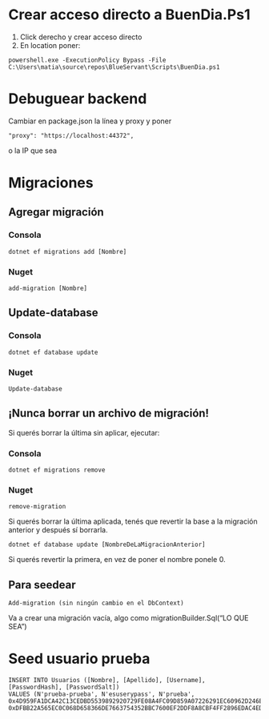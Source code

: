 # Crear acceso directo a BuenDia.Ps1

1. Click derecho y crear acceso directo
2. En location poner:

```
powershell.exe -ExecutionPolicy Bypass -File C:\Users\matia\source\repos\BlueServant\Scripts\BuenDia.ps1
```

# Debuguear backend

Cambiar en package.json la línea y proxy y poner

```
"proxy": "https://localhost:44372",
```

o la IP que sea

# Migraciones

## Agregar migración

### Consola

```
dotnet ef migrations add [Nombre]
```

### Nuget

```
add-migration [Nombre]
```

## Update-database

### Consola

```
dotnet ef database update
```

### Nuget

```
Update-database
```

## ¡Nunca borrar un archivo de migración!

Si querés borrar la última sin aplicar, ejecutar:

### Consola

```
dotnet ef migrations remove
```

### Nuget

```
remove-migration
```

Si querés borrar la última aplicada, tenés que revertir la base a la migración anterior y después sí borrarla.

```
dotnet ef database update [NombreDeLaMigracionAnterior]
```

Si querés revertir la primera, en vez de poner el nombre ponele 0.

## Para seedear

```
Add-migration (sin ningún cambio en el DbContext)
```

Va a crear una migración vacía, algo como migrationBuilder.Sql(“LO QUE SEA”)

# Seed usuario prueba

```
INSERT INTO Usuarios ([Nombre], [Apellido], [Username], [PasswordHash], [PasswordSalt])
VALUES (N'prueba-prueba', N'esuserypass', N'prueba', 0x4D959FA1DCA42C13CEDBD5539892920729FE08A4FC09D859A07226291EC60962D246EB681DD621F1060056C1E7FE3F5B6AE98361C85D80EEC8F4904A444B006A, 0xDFBB22A565EC0C068D658366DE7663754352BBC7600EF2DDF8A8CBF4FF2896EDAC4ED46A1B9A037152E88287B86A9F8C53BCBE90DD1F5F61D726DFDBFC324BC7B008814EE3063FB535610ADAC2BD7EBB9DF5F8152018AEA6CE92F9734564B65BFA857C49C7118D62033DB55A5BE4021160D1490DE74BF2E4F6BD3CED9034BE38)
```
